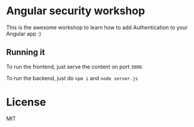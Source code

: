 # Angular security workshop

This is the awesome workshop to learn how to add Authentication to your Angular app :)

## Running it

To run the frontend, just serve the content on port `3000`.

To run the backend, just do `npm i` and `node server.js`

# License

MIT